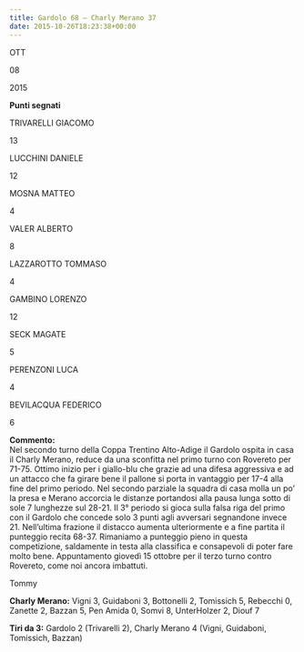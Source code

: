 ```yaml
---
title: Gardolo 68 – Charly Merano 37
date: 2015-10-26T18:23:38+00:00
---
```

OTT

08

2015

**Punti segnati**

TRIVARELLI GIACOMO

13

LUCCHINI DANIELE

12

MOSNA MATTEO

4

VALER ALBERTO

8

LAZZAROTTO TOMMASO

4

GAMBINO LORENZO

12

SECK MAGATE

5

PERENZONI LUCA

4

BEVILACQUA FEDERICO

6

**Commento:**  
Nel secondo turno della Coppa Trentino Alto-Adige il Gardolo ospita in casa il Charly Merano, reduce da una sconfitta nel primo turno con Rovereto per 71-75. Ottimo inizio per i giallo-blu che grazie ad una difesa aggressiva e ad un attacco che fa girare bene il pallone si porta in vantaggio per 17-4 alla fine del primo periodo. Nel secondo parziale la squadra di casa molla un po’ la presa e Merano accorcia le distanze portandosi alla pausa lunga sotto di sole 7 lunghezze sul 28-21. Il 3° periodo si gioca sulla falsa riga del primo con il Gardolo che concede solo 3 punti agli avversari segnandone invece 21. Nell’ultima frazione il distacco aumenta ulteriormente e a fine partita il punteggio recita 68-37. Rimaniamo a punteggio pieno in questa competizione, saldamente in testa alla classifica e consapevoli di poter fare molto bene. Appuntamento giovedì 15 ottobre per il terzo turno contro Rovereto, come noi ancora imbattuti.

Tommy

**Charly Merano:** Vigni 3, Guidaboni 3, Bottonelli 2, Tomissich 5, Rebecchi 0, Zanette 2, Bazzan 5, Pen Amida 0, Somvi 8, UnterHolzer 2, Diouf 7

**Tiri da 3:** Gardolo 2 (Trivarelli 2), Charly Merano 4 (Vigni, Guidaboni, Tomissich, Bazzan)